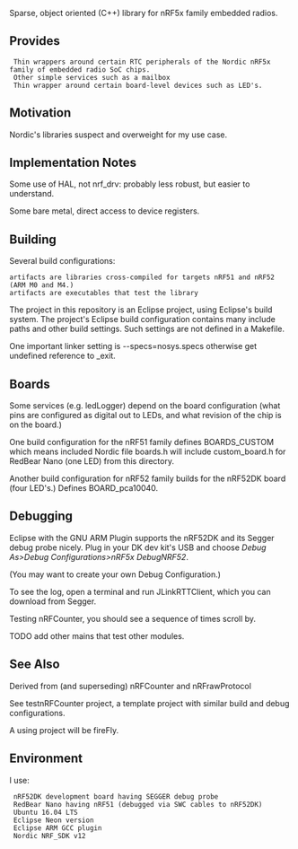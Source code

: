 
Sparse, object oriented (C++) library for nRF5x family embedded radios.


Provides
-
      
     Thin wrappers around certain RTC peripherals of the Nordic nRF5x family of embedded radio SoC chips.
     Other simple services such as a mailbox
     Thin wrapper around certain board-level devices such as LED's.

     



Motivation
-
Nordic's libraries suspect and overweight for my use case.

    
Implementation Notes
-
Some use of HAL, not nrf_drv: probably less robust, but easier to understand.  

Some bare metal, direct access to device registers.


Building
-

Several build configurations:


    artifacts are libraries cross-compiled for targets nRF51 and nRF52 (ARM M0 and M4.)
    artifacts are executables that test the library

The project in this repository is an Eclipse project, using Eclipse's build system.
The project's Eclipse build configuration contains many include paths and other build settings.
Such settings are not defined in a Makefile.

One important linker setting is --specs=nosys.specs otherwise get undefined reference to _exit.

Boards
-
Some services (e.g. ledLogger) depend on the board configuration (what pins are configured as digital out to LEDs, and what revision of the chip is on the board.)

One build configuration for the nRF51 family defines BOARDS\_CUSTOM which means included Nordic file boards.h will include custom_board.h for RedBear Nano (one LED) from this directory.  

Another build configuration for nRF52 family builds for the nRF52DK board (four LED's.)  Defines BOARD_pca10040.

Debugging
-

Eclipse with the GNU ARM Plugin supports the nRF52DK and its Segger debug probe nicely.  Plug in your DK dev kit's USB and choose *Debug As>Debug Configurations>nRF5x DebugNRF52*.

(You may want to create your own Debug Configuration.)

To see the log, open a terminal and run JLinkRTTClient, which you can download from Segger.

Testing nRFCounter, you should see a sequence of times scroll by.

TODO add other mains that test other modules.

See Also
-
 Derived from (and superseding) nRFCounter and nRFrawProtocol
 
 See testnRFCounter project, a template project with similar build and debug configurations.

A using project will be fireFly.

Environment
-
I use:

     nRF52DK development board having SEGGER debug probe
     RedBear Nano having nRF51 (debugged via SWC cables to nRF52DK)
     Ubuntu 16.04 LTS
     Eclipse Neon version
     Eclipse ARM GCC plugin
     Nordic NRF_SDK v12

